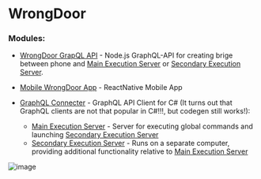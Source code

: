 
# WrongDoor

### Modules:
* [WrongDoor GrapQL API] - Node.js GraphQL-API for creating brige between phone and [Main Execution Server] or [Secondary Execution Server].

* [Mobile WrongDoor App] - ReactNative Mobile App

* [GraphQL Connecter] - GraphQL API Client for C# (It turns out that GraphQL clients are not that popular in C#!!!, but codegen still works!):
    - [Main Execution Server] - Server for executing global commands and launching [Secondary Execution Server]
    - [Secondary Execution Server] - Runs on a separate computer, providing additional functionality relative to [Main Execution Server]


![image](https://user-images.githubusercontent.com/59175552/120936127-47efb880-c717-11eb-8ef9-06c211a70fbc.png)

[GraphQL Connecter]: <https://github.com/stercoris/SmartCollege/tree/master/SmartCollegeConnecter>
[Main Execution Server]: <https://github.com/stercoris/SmartCollege/tree/master/SmartCollege.Executor>
[Mobile WrongDoor App]: <https://github.com/stercoris/wrong-door-mobile-react>
[WrongDoor GrapQL API]: <https://github.com/stercoris/wrong-door-api>
[Secondary Execution Server]: <https://github.com/stercoris/SmartCollege/tree/master/SmartCollege.Room>

